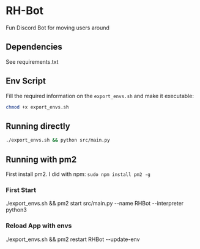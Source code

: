# RH-Bot

Fun Discord Bot for moving users around

## Dependencies

See requirements.txt

## Env Script

Fill the required information on the `export_envs.sh` and make it executable:

``` sh
chmod +x export_envs.sh
```

## Running directly

``` sh
./export_envs.sh && python src/main.py 
```

## Running with pm2

First install pm2. I did with npm: `sudo npm install pm2 -g`

### First Start

./export_envs.sh && pm2 start src/main.py --name RHBot --interpreter python3

### Reload App with envs

./export_envs.sh && pm2 restart RHBot --update-env
